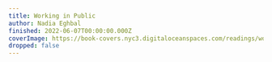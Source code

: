 ```yaml
---
title: Working in Public
author: Nadia Eghbal
finished: 2022-06-07T00:00:00.000Z
coverImage: https://book-covers.nyc3.digitaloceanspaces.com/readings/working-in-public-01.jpg
dropped: false
---
```


